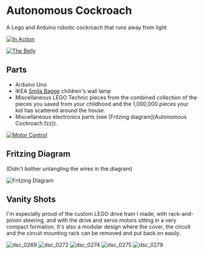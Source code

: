 # Autonomous Cockroach

A Lego and Arduino robotic cockroach that runs away from light

[![In Action](https://j.gifs.com/0R3mBv.gif)](https://youtu.be/rUeqSY2ZfEM?list=PL8vd3SY6nWgNnAt1ZeeDBiQZaWnJG4UQV)

[![The Belly](https://j.gifs.com/M8B2KO.gif)](https://youtu.be/l8UyhBrsYiA?list=PL8vd3SY6nWgNnAt1ZeeDBiQZaWnJG4UQV)

## Parts

* Arduino Uno
* IKEA [Smila Bagge](http://www.ikea.com/us/en/catalog/products/70072871/) children's wall lamp
* Miscellaneous LEGO Technic pieces from the combined collection of the pieces you saved from your childhood and the 1,000,000 pieces your kid has scattered around the house.
* Miscellaneous electronics parts (see [Fritzing diagram](Autonomous Cockroach.fzz)).

[![Motor Control](https://j.gifs.com/v2Jzkm.gif)](https://youtu.be/mseh-yKrJKQ?list=PL8vd3SY6nWgNnAt1ZeeDBiQZaWnJG4UQV)

## Fritzing Diagram

(Didn't bother untangling the wires in the diagram)

![Fritzing Diagram](https://cloud.githubusercontent.com/assets/50832/22799810/12d5549e-eed5-11e6-94c9-4b24f98c56be.png)

## Vanity Shots

I'm especially proud of the custom LEGO drive train I made, with rack-and-pinion steering, and with the drive and servo motors sitting in a very compact formation. It's also a modular design where the cover, the circuit and the circuit mounting rack can be removed and put back on easily.

![dsc_0269](https://cloud.githubusercontent.com/assets/50832/22801011/34e3b2b6-eed9-11e6-8f67-d0fe1ccd935e.jpg)
![dsc_0272](https://cloud.githubusercontent.com/assets/50832/22801008/34cf7ce2-eed9-11e6-9426-4870d8cbfef6.jpg)
![dsc_0274](https://cloud.githubusercontent.com/assets/50832/22801007/34ce077c-eed9-11e6-995a-0ac6ccf48251.jpg)
![dsc_0275](https://cloud.githubusercontent.com/assets/50832/22801009/34d87090-eed9-11e6-833f-9d1297e3babe.jpg)
![dsc_0279](https://cloud.githubusercontent.com/assets/50832/22801010/34dd8274-eed9-11e6-8faa-7d8d1aac21b4.jpg)

